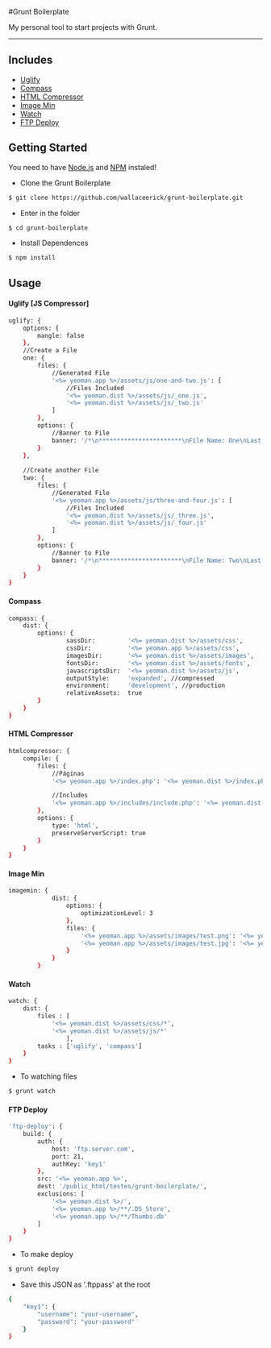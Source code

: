 #Grunt Boilerplate

My personal tool to start projects with Grunt.

---

## Includes
- [Uglify](https://npmjs.org/package/grunt-contrib-uglify)
- [Compass](https://npmjs.org/package/grunt-contrib-compass)
- [HTML Compressor](https://github.com/jney/grunt-htmlcompressor)
- [Image Min](https://npmjs.org/package/grunt-contrib-imagemin)
- [Watch](https://npmjs.org/package/grunt-contrib-watch)
- [FTP Deploy](https://github.com/zonak/grunt-ftp-deploy)

## Getting Started

You need to have [Node.js](http://nodejs.org/) and [NPM](https://npmjs.org/) instaled!

- Clone the Grunt Boilerplate

```bash
$ git clone https://github.com/wallaceerick/grunt-boilerplate.git
```

- Enter in the folder

```bash
$ cd grunt-boilerplate
```

- Install Dependences

```bash
$ npm install
```

## Usage

#### Uglify [JS Compressor]

```bash
uglify: {
	options: {
		mangle: false
	},
	//Create a File
	one: {
		files: {
			//Generated File
			'<%= yeoman.app %>/assets/js/one-and-two.js': [
				//Files Included
				'<%= yeoman.dist %>/assets/js/_one.js', 
				'<%= yeoman.dist %>/assets/js/_two.js'
			]
		},
		options: {
			//Banner to File
			banner: '/*\n***********************\nFile Name: One\nLast Update: <%= grunt.template.today("dd-mm-yyyy") %>\n***********************\n*/\n'
		}
	},
    
    //Create another File
	two: {
		files: {
			//Generated File
			'<%= yeoman.app %>/assets/js/three-and-four.js': [
				//Files Included
				'<%= yeoman.dist %>/assets/js/_three.js', 
				'<%= yeoman.dist %>/assets/js/_four.js'
			]
		},
		options: {
			//Banner to File
			banner: '/*\n***********************\nFile Name: Two\nLast Update: <%= grunt.template.today("dd-mm-yyyy") %>\n***********************\n*/\n'
		}
	}
}
```

#### Compass

```bash
compass: {
	dist: {
		options: {
                sassDir:         '<%= yeoman.dist %>/assets/css',
                cssDir:          '<%= yeoman.app %>/assets/css',
                imagesDir:       '<%= yeoman.dist %>/assets/images', 
                fontsDir:        '<%= yeoman.dist %>/assets/fonts',
                javascriptsDir:  '<%= yeoman.dist %>/assets/js',
                outputStyle:     'expanded', //compressed
                environment:     'development', //production
                relativeAssets:  true
		}
	}
}
```

#### HTML Compressor

```bash
htmlcompressor: {
	compile: {
		files: {
			//Páginas
			'<%= yeoman.app %>/index.php': '<%= yeoman.dist %>/index.php',

			//Includes
			'<%= yeoman.app %>/includes/include.php': '<%= yeoman.dist %>/includes/include.php',
		},
		options: {
			type: 'html',
			preserveServerScript: true
		}
	}
}
```

#### Image Min

```bash
imagemin: {
            dist: {
                options: {
                    optimizationLevel: 3
                },
                files: {
                    '<%= yeoman.app %>/assets/images/test.png': '<%= yeoman.dist %>/assets/images/test.png',
                    '<%= yeoman.app %>/assets/images/test.jpg': '<%= yeoman.dist %>/assets/images/test.jpg'
                }
            }
        }
```

#### Watch

```bash
watch: {
	dist: {
		files : [
			'<%= yeoman.dist %>/assets/css/*',
			'<%= yeoman.dist %>/assets/js/*'
                ],
		tasks : ['uglify', 'compass']
	}
}
```

- To watching files 

```bash
$ grunt watch
```


#### FTP Deploy

```bash
'ftp-deploy': {
	build: {
		auth: {
			host: 'ftp.server.com',
			port: 21,
			authKey: 'key1'
		},
		src: '<%= yeoman.app %>',
		dest: '/public_html/testes/grunt-boilerplate/',
		exclusions: [
			'<%= yeoman.dist %>/',
			'<%= yeoman.app %>/**/.DS_Store',
			'<%= yeoman.app %>/**/Thumbs.db'
		]
	}
}
```

- To make deploy 

```bash
$ grunt deploy
```

- Save this JSON as '.ftppass' at the root

```bash
{
	"key1": {
		"username": "your-username",
		"password": "your-password"
	}
}
```